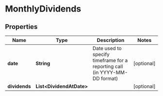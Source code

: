 

# MonthlyDividends


## Properties

| Name | Type | Description | Notes |
|------------ | ------------- | ------------- | -------------|
|**date** | **String** | Date used to specify timeframe for a reporting call (in YYYY-MM-DD format) |  [optional] |
|**dividends** | **List&lt;DividendAtDate&gt;** |  |  [optional] |



